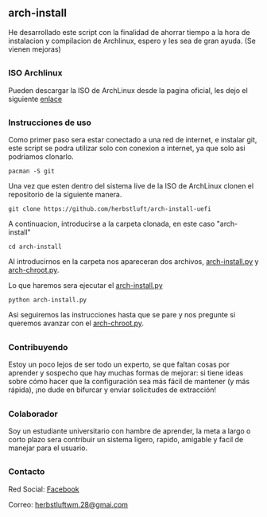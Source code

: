 ## arch-install
He desarrollado este script con la finalidad de ahorrar tiempo a la hora de instalacion y compilacion de Archlinux, espero y les sea de gran ayuda. (Se vienen mejoras)
##

### ISO Archlinux
Pueden descargar la ISO de ArchLinux desde la pagina oficial, les dejo el siguiente [enlace](https://archlinux.org/download/)
##

### Instrucciones de uso

Como primer paso sera estar conectado a una red de internet, e instalar git, este script se podra utilizar solo con conexion a internet, ya que solo asi 
podriamos clonarlo.
```shell
pacman -S git
```


Una vez que esten dentro del sistema live de la ISO de ArchLinux clonen el repositorio de la siguiente manera.

```shell
git clone https://github.com/herbstluft/arch-install-uefi
```
A continuacion, introducirse a la carpeta clonada, en este caso "arch-install"
```
cd arch-install
```
Al introducirnos en la carpeta nos apareceran dos archivos, [arch-install.py](https://github.com/herbstluft/arch-install/blob/main/arch-install.py) y [arch-chroot.py](https://github.com/herbstluft/arch-install/blob/main/arch-chroot.py).

Lo que haremos sera ejecutar el [arch-install.py](https://github.com/herbstluft/arch-install/blob/main/arch-install.py)

```shell
python arch-install.py
```

Asi seguiremos las instrucciones hasta que se pare y nos pregunte si queremos avanzar con el [arch-chroot.py](https://github.com/herbstluft/arch-install/blob/main/arch-chroot.py).





##
### Contribuyendo
Estoy un poco lejos de ser todo un experto, se que faltan cosas por aprender y sospecho que hay muchas formas de mejorar: si tiene ideas sobre cómo 
hacer que la configuración sea más fácil de mantener (y más rápida), ¡no dude en bifurcar y enviar solicitudes de extracción!

##
### Colaborador
Soy un estudiante universitario con hambre de aprender, la meta a largo o corto plazo sera contribuir un sistema ligero, rapido, 
amigable y facil de manejar para el usuario.
##

### Contacto
Red Social: [Facebook](https://www.facebook.com/juanangel.castaneda.71)

Correo: herbstluftwm.28@gmai.com
